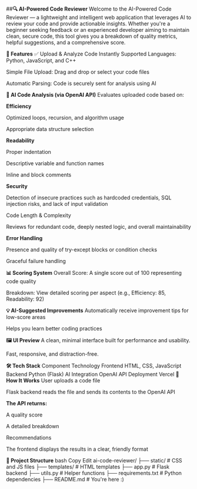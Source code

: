##**🔍 AI-Powered Code Reviewer**
Welcome to the AI-Powered Code Reviewer — a lightweight and intelligent web application that leverages AI to review your code and provide actionable insights. Whether you're a beginner seeking feedback or an experienced developer aiming to maintain clean, secure code, this tool gives you a breakdown of quality metrics, helpful suggestions, and a comprehensive score.

**🚀 Features**
✅ Upload & Analyze Code Instantly
Supported Languages: Python, JavaScript, and C++

Simple File Upload: Drag and drop or select your code files

Automatic Parsing: Code is securely sent for analysis using AI

**🧠 AI Code Analysis (via OpenAI API)**
Evaluates uploaded code based on:

**Efficiency**

Optimized loops, recursion, and algorithm usage

Appropriate data structure selection

**Readability**

Proper indentation

Descriptive variable and function names

Inline and block comments

**Security**

Detection of insecure practices such as hardcoded credentials, SQL injection risks, and lack of input validation

Code Length & Complexity

Reviews for redundant code, deeply nested logic, and overall maintainability

**Error Handling**

Presence and quality of try-except blocks or condition checks

Graceful failure handling

**📊 Scoring System**
Overall Score: A single score out of 100 representing code quality

Breakdown: View detailed scoring per aspect (e.g., Efficiency: 85, Readability: 92)

**💡 AI-Suggested Improvements**
Automatically receive improvement tips for low-score areas

Helps you learn better coding practices

**🖼️ UI Preview**
A clean, minimal interface built for performance and usability.

Fast, responsive, and distraction-free.

**🛠️ Tech Stack**
Component	Technology
Frontend	HTML, CSS, JavaScript
Backend	Python (Flask)
AI Integration	OpenAI API
Deployment	Vercel
**🧪 How It Works**
User uploads a code file

Flask backend reads the file and sends its contents to the OpenAI API

**The API returns:**

A quality score

A detailed breakdown

Recommendations

The frontend displays the results in a clear, friendly format

**📁 Project Structure**
bash
Copy
Edit
ai-code-reviewer/
├── static/                # CSS and JS files
├── templates/             # HTML templates
├── app.py                 # Flask backend
├── utils.py               # Helper functions
├── requirements.txt       # Python dependencies
├── README.md              # You're here :)
